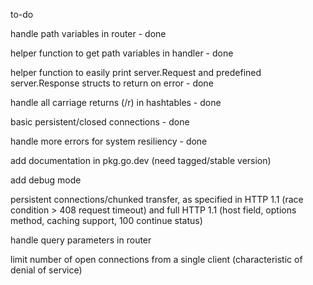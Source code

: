 to-do

handle path variables in router - done 

helper function to get path variables in handler - done

helper function to easily print server.Request and predefined server.Response structs to return on error - done

handle all carriage returns (/r) in hashtables - done 

basic persistent/closed connections - done

handle more errors for system resiliency - done

add documentation in pkg.go.dev (need tagged/stable version)

add debug mode 

persistent connections/chunked transfer, as specified in HTTP 1.1 (race condition > 408 request timeout) and full HTTP 1.1 (host field, options method, caching support, 100 continue status)

handle query parameters in router

limit number of open connections from a single client (characteristic of denial of service)